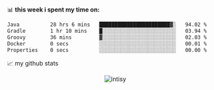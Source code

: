 📊 **this week i spent my time on:**
<!--START_SECTION:waka-->

```txt
Java          28 hrs 6 mins   ███████████████████████▓░   94.02 %
Gradle        1 hr 10 mins    █░░░░░░░░░░░░░░░░░░░░░░░░   03.94 %
Groovy        36 mins         ▓░░░░░░░░░░░░░░░░░░░░░░░░   02.03 %
Docker        0 secs          ░░░░░░░░░░░░░░░░░░░░░░░░░   00.01 %
Properties    0 secs          ░░░░░░░░░░░░░░░░░░░░░░░░░   00.00 %
```

<!--END_SECTION:waka-->


📈 my github stats

<p align="center"> <img src="https://github-readme-stats.vercel.app/api?username=intisy&show_icons=true&theme=gotham" alt="intisy" />




